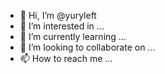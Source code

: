 - 👋 Hi, I’m @yuryleft
- 👀 I’m interested in ...
- 🌱 I’m currently learning ...
- 💞️ I’m looking to collaborate on ...
- 📫 How to reach me ...

<!---
yuryleft/yuryleft is a ✨ special ✨ repository because its `README.md` (this file) appears on your GitHub profile.
You can click the Preview link to take a look at your changes.
--->

